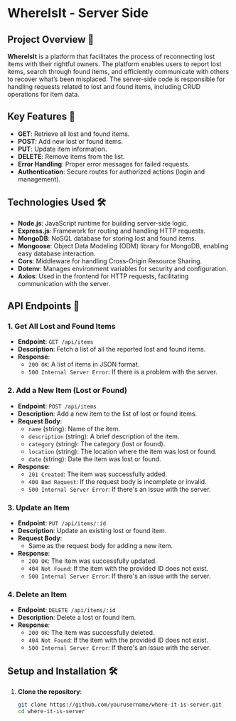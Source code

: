 # WhereIsIt - Server Side

## Project Overview 🚀

**WhereIsIt** is a platform that facilitates the process of reconnecting lost items with their rightful owners. The platform enables users to report lost items, search through found items, and efficiently communicate with others to recover what’s been misplaced. The server-side code is responsible for handling requests related to lost and found items, including CRUD operations for item data.

## Key Features 🌟

- **GET**: Retrieve all lost and found items.
- **POST**: Add new lost or found items.
- **PUT**: Update item information.
- **DELETE**: Remove items from the list.
- **Error Handling**: Proper error messages for failed requests.
- **Authentication**: Secure routes for authorized actions (login and management).

## Technologies Used 🛠️

- **Node.js**: JavaScript runtime for building server-side logic.
- **Express.js**: Framework for routing and handling HTTP requests.
- **MongoDB**: NoSQL database for storing lost and found items.
- **Mongoose**: Object Data Modeling (ODM) library for MongoDB, enabling easy database interaction.
- **Cors**: Middleware for handling Cross-Origin Resource Sharing.
- **Dotenv**: Manages environment variables for security and configuration.
- **Axios**: Used in the frontend for HTTP requests, facilitating communication with the server.

## API Endpoints 📡

### **1. Get All Lost and Found Items**
- **Endpoint**: `GET /api/items`
- **Description**: Fetch a list of all the reported lost and found items.
- **Response**:
  - `200 OK`: A list of items in JSON format.
  - `500 Internal Server Error`: If there is a problem with the server.

### **2. Add a New Item (Lost or Found)**
- **Endpoint**: `POST /api/items`
- **Description**: Add a new item to the list of lost or found items.
- **Request Body**:
  - `name` (string): Name of the item.
  - `description` (string): A brief description of the item.
  - `category` (string): The category (lost or found).
  - `location` (string): The location where the item was lost or found.
  - `date` (string): Date the item was lost or found.
- **Response**:
  - `201 Created`: The item was successfully added.
  - `400 Bad Request`: If the request body is incomplete or invalid.
  - `500 Internal Server Error`: If there's an issue with the server.

### **3. Update an Item**
- **Endpoint**: `PUT /api/items/:id`
- **Description**: Update an existing lost or found item.
- **Request Body**:
  - Same as the request body for adding a new item.
- **Response**:
  - `200 OK`: The item was successfully updated.
  - `404 Not Found`: If the item with the provided ID does not exist.
  - `500 Internal Server Error`: If there's an issue with the server.

### **4. Delete an Item**
- **Endpoint**: `DELETE /api/items/:id`
- **Description**: Delete a lost or found item.
- **Response**:
  - `200 OK`: The item was successfully deleted.
  - `404 Not Found`: If the item with the provided ID does not exist.
  - `500 Internal Server Error`: If there's an issue with the server.

## Setup and Installation 🛠️

1. **Clone the repository**:
   ```bash
   git clone https://github.com/yourusername/where-it-is-server.git
   cd where-it-is-server
